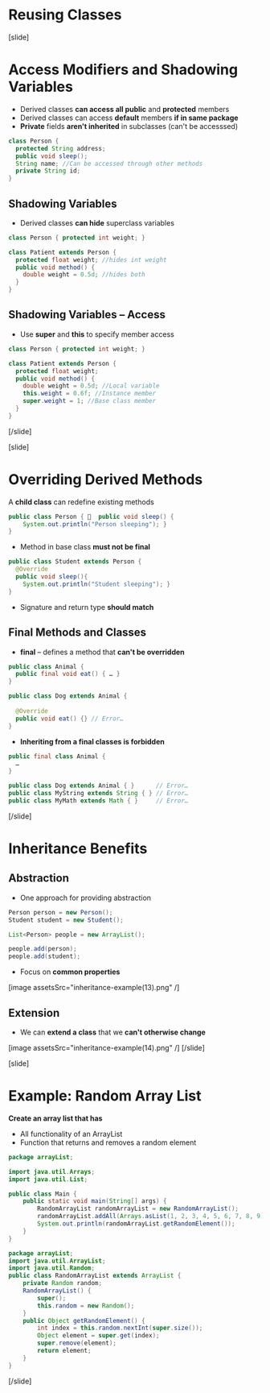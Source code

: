 # Reusing Classes

[slide]
# Access Modifiers and Shadowing Variables

- Derived classes **can access all public** and **protected** members
- Derived classes can access **default** members **if in same package**
- **Private** fields **aren't inherited** in subclasses (can't be accesssed)

```java
class Person {
  protected String address;
  public void sleep();
  String name; //Can be accessed through other methods
  private String id;
}
```

## Shadowing Variables

- Derived classes **can hide** superclass variables

```java
class Person { protected int weight; }

class Patient extends Person {
  protected float weight; //hides int weight
  public void method() {
    double weight = 0.5d; //hides both
  }
}
```

## Shadowing Variables – Access

- Use **super** and **this** to specify member access

```java
class Person { protected int weight; }

class Patient extends Person {
  protected float weight;
  public void method() {
    double weight = 0.5d; //Local variable
    this.weight = 0.6f; //Instance member
    super.weight = 1; //Base class member
  }
}
```
[/slide]

[slide]
# Overriding Derived Methods

A **child class** can redefine existing methods

```java
public class Person {   public void sleep() { 
	System.out.println("Person sleeping"); } 
}
```
- Method in base class **must not be final**

```java
public class Student extends Person {
  @Override 
  public void sleep(){
	System.out.println("Student sleeping"); }
}
```
- Signature and return type **should match**

## Final Methods and Classes

- **final** – defines a method that **can't be overridden**

```java
public class Animal {
  public final void eat() { … }
}

public class Dog extends Animal { 
  
  @Override
  public void eat() {} // Error…
}
```

- **Inheriting from a final classes is forbidden**

```java
public final class Animal {
  …
}

public class Dog extends Animal { }      // Error…
public class MyString extends String { } // Error…
public class MyMath extends Math { }     // Error…
```

[/slide]
# Inheritance Benefits 

## Abstraction

- One approach for providing abstraction

```java
Person person = new Person();
Student student = new Student();

List<Person> people = new ArrayList();

people.add(person);
people.add(student);
```
- Focus on **common properties**

[image assetsSrc="inheritance-example(13).png" /]

## Extension

- We can **extend a class** that we **can't otherwise change**

[image assetsSrc="inheritance-example(14).png" /]
[/slide]

[slide]
# Example: Random Array List

**Create an array list that has**
- All functionality of an ArrayList
- Function that returns and removes a random element

```java live
package arrayList;

import java.util.Arrays;
import java.util.List;

public class Main {
    public static void main(String[] args) {
        RandomArrayList randomArrayList = new RandomArrayList();
        randomArrayList.addAll(Arrays.asList(1, 2, 3, 4, 5, 6, 7, 8, 9));
        System.out.println(randomArrayList.getRandomElement());
    }
}

package arrayList;
import java.util.ArrayList;
import java.util.Random;
public class RandomArrayList extends ArrayList {
    private Random random;
    RandomArrayList() {
        super();
        this.random = new Random();
    }
    public Object getRandomElement() {
        int index = this.random.nextInt(super.size());
        Object element = super.get(index);
        super.remove(element);
        return element;
    }
}
``` 
[/slide]
